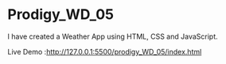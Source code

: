 # Prodigy_WD_05
I have created a Weather App using HTML, CSS and JavaScript.

Live Demo :http://127.0.0.1:5500/prodigy_WD_05/index.html
